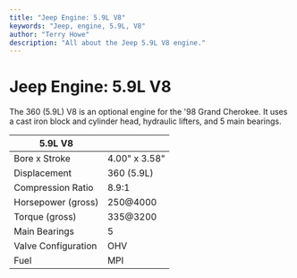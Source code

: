 ```yaml
---
title: "Jeep Engine: 5.9L V8"
keywords: "Jeep, engine, 5.9L, V8"
author: "Terry Howe"
description: "All about the Jeep 5.9L V8 engine."
---
```

# Jeep Engine: 5.9L V8

The 360 (5.9L) V8 is an optional engine for the '98 Grand Cherokee. It uses a cast iron block and cylinder head, hydraulic lifters, and 5 main bearings.

| 5.9L V8 | |
|---------|---|
| Bore x Stroke | 4.00" x 3.58" |
| Displacement | 360 (5.9L) |
| Compression Ratio | 8.9:1 |
| Horsepower (gross) | 250@4000 |
| Torque (gross) | 335@3200 |
| Main Bearings | 5 |
| Valve Configuration | OHV |
| Fuel | MPI |
